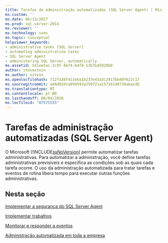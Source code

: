 ```yaml
---
title: Tarefas de administração automatizadas (SQL Server Agent) | Microsoft Docs
ms.custom: ''
ms.date: 06/13/2017
ms.prod: sql-server-2014
ms.reviewer: ''
ms.technology: ssms
ms.topic: conceptual
helpviewer_keywords:
- administrative tasks [SQL Server]
- automating administrative tasks
- SQL Server Agent
- administering SQL Server, automatically
ms.assetid: 541ee5ac-2c9f-4b74-b4f0-13b7bd5920b0
author: stevestein
ms.author: sstein
ms.openlocfilehash: 712fa38f411eba1b237e43a3c2917bb40f622c17
ms.sourcegitcommit: ad4d92dce894592a259721a1571b1d8736abacdb
ms.translationtype: MT
ms.contentlocale: pt-BR
ms.lasthandoff: 08/04/2020
ms.locfileid: "87575555"
---
```

# <a name="automated-administration-tasks-sql-server-agent"></a>Tarefas de administração automatizadas (SQL Server Agent)
  O Microsoft [!INCLUDE[ssNoVersion](../../includes/ssnoversion-md.md)] permite automatizar tarefas administrativas. Para automatizar a administração, você define tarefas administrativas previsíveis e especifica as condições sob as quais cada tarefa ocorre. O uso da administração automatizada para tratar tarefas e eventos de rotina libera tempo para executar outras funções administrativas.  
  
## <a name="in-this-section"></a>Nesta seção  
 [Implementar a segurança do SQL Server Agent](implement-sql-server-agent-security.md)  
  
 [Implementar trabalhos](implement-jobs.md)  
  
 [Monitorar e responder a eventos](monitor-and-respond-to-events.md)  
  
 [Administração automatizada em toda a empresa](automated-administration-across-an-enterprise.md)  
  
  
